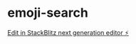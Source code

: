 # emoji-search

[Edit in StackBlitz next generation editor ⚡️](https://stackblitz.com/~/github.com/rheav/emoji-search)